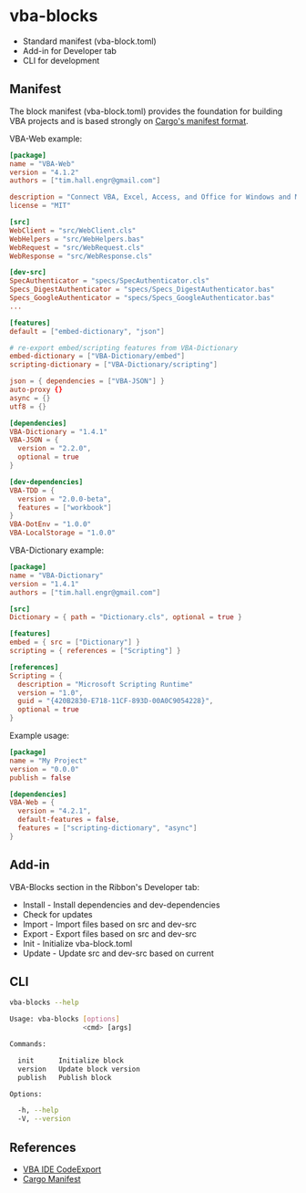 # vba-blocks

- Standard manifest (vba-block.toml)
- Add-in for Developer tab
- CLI for development

## Manifest

The block manifest (vba-block.toml) provides the foundation for building VBA projects and is based strongly on [Cargo's manifest format](http://doc.crates.io/manifest.html). 

VBA-Web example:

```toml
[package]
name = "VBA-Web"
version = "4.1.2"
authors = ["tim.hall.engr@gmail.com"]

description = "Connect VBA, Excel, Access, and Office for Windows and Mac to web services and the web"
license = "MIT"

[src]
WebClient = "src/WebClient.cls"
WebHelpers = "src/WebHelpers.bas"
WebRequest = "src/WebRequest.cls"
WebResponse = "src/WebResponse.cls"

[dev-src]
SpecAuthenticator = "specs/SpecAuthenticator.cls"
Specs_DigestAuthenticator = "specs/Specs_DigestAuthenticator.bas"
Specs_GoogleAuthenticator = "specs/Specs_GoogleAuthenticator.bas"
...

[features]
default = ["embed-dictionary", "json"]

# re-export embed/scripting features from VBA-Dictionary
embed-dictionary = ["VBA-Dictionary/embed"]
scripting-dictionary = ["VBA-Dictionary/scripting"]

json = { dependencies = ["VBA-JSON"] }
auto-proxy {}
async = {}
utf8 = {}

[dependencies]
VBA-Dictionary = "1.4.1"
VBA-JSON = {
  version = "2.2.0",
  optional = true
}

[dev-dependencies]
VBA-TDD = {
  version = "2.0.0-beta",
  features = ["workbook"]
}
VBA-DotEnv = "1.0.0"
VBA-LocalStorage = "1.0.0"
```

VBA-Dictionary example:

```toml
[package]
name = "VBA-Dictionary"
version = "1.4.1"
authors = ["tim.hall.engr@gmail.com"]

[src]
Dictionary = { path = "Dictionary.cls", optional = true }

[features]
embed = { src = ["Dictionary"] }
scripting = { references = ["Scripting"] }

[references]
Scripting = {
  description = "Microsoft Scripting Runtime"
  version = "1.0",
  guid = "{420B2830-E718-11CF-893D-00A0C9054228}",
  optional = true
}
```

Example usage:

```toml
[package]
name = "My Project"
version = "0.0.0"
publish = false

[dependencies]
VBA-Web = {
  version = "4.2.1",
  default-features = false,
  features = ["scripting-dictionary", "async"]
}
```

## Add-in

VBA-Blocks section in the Ribbon's Developer tab:

- Install - Install dependencies and dev-dependencies
- Check for updates
- Import - Import files based on src and dev-src
- Export - Export files based on src and dev-src
- Init - Initialize vba-block.toml
- Update - Update src and dev-src based on current

## CLI

```bash
vba-blocks --help

Usage: vba-blocks [options]
                  <cmd> [args]

Commands:

  init      Initialize block
  version   Update block version
  publish   Publish block

Options:

  -h, --help
  -V, --version
```

## References

- [VBA IDE CodeExport](https://github.com/spences10/VBA-IDE-Code-Export)
- [Cargo Manifest](http://doc.crates.io/manifest.html)
